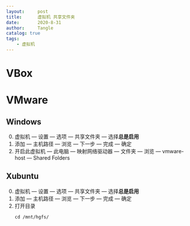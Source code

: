 ```yaml
---
layout:     post
title:      虚拟机 共享文件夹
date:       2020-8-31
author:     Tangle
catalog: true
tags:
    - 虚拟机
---
```


# VBox

# VMware

## Windows

0. 虚拟机 — 设置 — 选项 — 共享文件夹 — 选择**总是启用**
0. 添加 — 主机路径 — 浏览 — 下一步 — 完成 — 确定
0. 开启此虚拟机 — 此电脑 — 映射网络驱动器 — 文件夹 — 浏览 — vmware-host — Shared Folders

## Xubuntu

0. 虚拟机 — 设置 — 选项 — 共享文件夹 — 选择**总是启用**
0. 添加 — 主机路径 — 浏览 — 下一步 — 完成 — 确定
0. 打开目录
    ```
    cd /mnt/hgfs/
    ```
